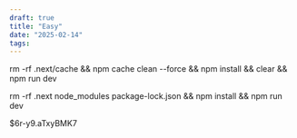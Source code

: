```yaml
---
draft: true
title: "Easy"
date: "2025-02-14"
tags: 
---
```

rm -rf .next/cache &&
npm cache clean --force &&
npm install &&
clear &&
npm run dev

rm -rf .next node_modules package-lock.json &&
npm install &&
npm run dev

$6r-y9.aTxyBMK7
